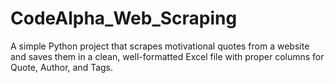 # CodeAlpha_Web_Scraping
A simple Python project that scrapes motivational quotes from a website and saves them in a clean, well-formatted Excel file with proper columns for Quote, Author, and Tags.
